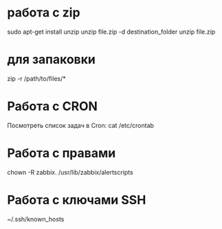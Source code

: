 # работа с zip

sudo apt-get install unzip
unzip file.zip -d destination_folder
unzip file.zip

# для запаковки

zip -r /path/to/files/\*

# Работа с CRON

Посмотреть список задач в Cron: cat /etc/crontab

# Работа с правами

chown -R zabbix. /usr/lib/zabbix/alertscripts

# Работа с ключами SSH

~/.ssh/known_hosts
